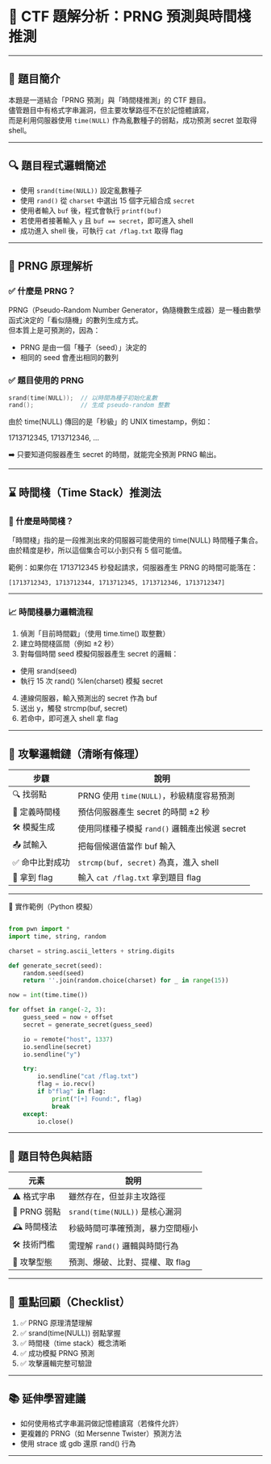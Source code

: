 # 🧠 CTF 題解分析：PRNG 預測與時間棧推測

---

## 📘 題目簡介

本題是一道結合「PRNG 預測」與「時間棧推測」的 CTF 題目。  
儘管題目中有格式字串漏洞，但主要攻擊路徑不在於記憶體讀寫，  
而是利用伺服器使用 `time(NULL)` 作為亂數種子的弱點，成功預測 secret 並取得 shell。

---

## 🔍 題目程式邏輯簡述

- 使用 `srand(time(NULL))` 設定亂數種子  
- 使用 `rand()` 從 `charset` 中選出 15 個字元組合成 `secret`  
- 使用者輸入 `buf` 後，程式會執行 `printf(buf)`  
- 若使用者接著輸入 `y` 且 `buf == secret`，即可進入 shell  
- 成功進入 shell 後，可執行 `cat /flag.txt` 取得 flag  

---

## 🔢 PRNG 原理解析

### ✅ 什麼是 PRNG？

PRNG（Pseudo-Random Number Generator，偽隨機數生成器）是一種由數學函式決定的「看似隨機」的數列生成方式。  
但本質上是可預測的，因為：

- PRNG 是由一個「種子（seed）」決定的  
- 相同的 seed 會產出相同的數列  

### ✅ 題目使用的 PRNG

```c
srand(time(NULL));  // 以時間為種子初始化亂數
rand();             // 生成 pseudo-random 整數
```
由於 time(NULL) 傳回的是「秒級」的 UNIX timestamp，例如：

1713712345, 1713712346, ...

➡️ 只要知道伺服器產生 secret 的時間，就能完全預測 PRNG 輸出。

---

## ⌛ 時間棧（Time Stack）推測法

### 📌 什麼是時間棧？

「時間棧」指的是一段推測出來的伺服器可能使用的 time(NULL) 時間種子集合。
由於精度是秒，所以這個集合可以小到只有 5 個可能值。

範例：如果你在 1713712345 秒發起請求，伺服器產生 PRNG 的時間可能落在：

```
[1713712343, 1713712344, 1713712345, 1713712346, 1713712347]
```


---

### 📈 時間棧暴力邏輯流程
1.	偵測「目前時間戳」（使用 time.time() 取整數）
2.	建立時間棧區間（例如 ±2 秒）
3.	對每個時間 seed 模擬伺服器產生 secret 的邏輯：
-	使用 srand(seed)
-	執行 15 次 rand() %len(charset) 模擬 secret
4.	連線伺服器，輸入預測出的 secret 作為 buf
5.	送出 y，觸發 strcmp(buf, secret)
6.	若命中，即可進入 shell 拿 flag

---

## 🔗 攻擊邏輯鏈（清晰有條理）

| 步驟               | 說明                                                        |
|--------------------|-------------------------------------------------------------|
| 🔍 找弱點          | PRNG 使用 `time(NULL)`，秒級精度容易預測                   |
| 📐 定義時間棧       | 預估伺服器產生 secret 的時間 ±2 秒                          |
| 🛠️ 模擬生成        | 使用同樣種子模擬 `rand()` 邏輯產出候選 secret              |
| 📤 試輸入           | 把每個候選值當作 buf 輸入                                   |
| ✅ 命中比對成功     | `strcmp(buf, secret)` 為真，進入 shell                      |
| 🏁 拿到 flag        | 輸入 `cat /flag.txt` 拿到題目 flag                         |


---

🧪 實作範例（Python 模擬）

```Python

from pwn import *
import time, string, random

charset = string.ascii_letters + string.digits

def generate_secret(seed):
    random.seed(seed)
    return ''.join(random.choice(charset) for _ in range(15))

now = int(time.time())

for offset in range(-2, 3):
    guess_seed = now + offset
    secret = generate_secret(guess_seed)

    io = remote("host", 1337)
    io.sendline(secret)
    io.sendline("y")

    try:
        io.sendline("cat /flag.txt")
        flag = io.recv()
        if b"flag" in flag:
            print("[+] Found:", flag)
            break
    except:
        io.close()

```

---

## 🧾 題目特色與結語

| 元素           | 說明                                               |
|----------------|----------------------------------------------------|
| ⚠️ 格式字串     | 雖然存在，但並非主攻路徑                           |
| 🧬 PRNG 弱點    | `srand(time(NULL))` 是核心漏洞                     |
| 🕰️ 時間棧法     | 秒級時間可準確預測，暴力空間極小                   |
| 🛠️ 技術門檻     | 需理解 `rand()` 邏輯與時間行為                    |
| 🧨 攻擊型態     | 預測、爆破、比對、提權、取 flag                   |

---


## 📌 重點回顧（Checklist）
1. ✅ PRNG 原理清楚理解
2. ✅ srand(time(NULL)) 弱點掌握
3. ✅ 時間棧（time stack）概念清晰
4. ✅ 成功模擬 PRNG 預測
5. ✅ 攻擊邏輯完整可驗證

---

## 📚 延伸學習建議
- 如何使用格式字串漏洞做記憶體讀寫（若條件允許）
- 更複雜的 PRNG（如 Mersenne Twister）預測方法
- 使用 strace 或 gdb 還原 rand() 行為

---



